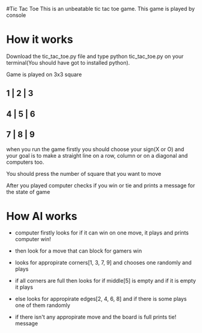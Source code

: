 #Tic Tac Toe
This is an unbeatable tic tac toe game.
This game is played by console
# How it works
Download the tic_tac_toe.py file and type python tic_tac_toe.py
on your terminal(You should have got to installed python).

Game is played on 3x3 square

 1 | 2 | 3
-----------
 4 | 5 | 6
-----------
 7 | 8 | 9
-----------


when you run the game firstly you should choose your sign(X or O) and your goal is to make a straight line on a row, column or on a diagonal and computers too.

You should press the number of square that you want to move

After you played computer checks if you win or tie and prints a message for the state of game

# How AI works

- computer firstly looks for if it can win on one move, it plays and prints computer win!

- then look for a move that can block for gamers win

- looks for appropirate corners[1, 3, 7, 9] and chooses one randomly and plays

- if all corners are full then looks for if middle[5] is empty and if it is empty it plays

- else looks for appropirate edges[2, 4, 6, 8] and if there is some plays one of them randomly

- if there isn't any appropirate move and the board is full prints tie! message
